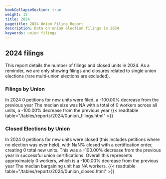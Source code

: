 ```yaml
---
bookCollapseSection: true
weight: 15
title: 2024
pagetitle: 2024 Union Filing Report
description: Data on union election filings in 2024
keywords: union filings
---
```


## 2024 filings

This report details the number of filings and closed units in 2024. As a reminder, we are only showing filings and closures related to single union elections (rare multi-union elections are excluded).

### Filings by Union
In 2024 0 petitions for new units were filed, a -100.00% decrease from the previous year The median size was NA with a total of 0 workers across all units, a -100.00% decrease from the previous year
{{< readtable table="/tables/reports/2024/0union_filings.html" >}}

### Closed Elections by Union
In 2024 0 petitions for new units were closed (this includes petitions where no election was ever held), with NaN% closed with a certification order, creating 0 total new units. This was a -100.00% decrease from the previous year in successful union certifications. Overall this represents approximately 0 workers, which is a -100.00% decrease from the previous year The median bargaining unit has NA workers.
{{< readtable table="/tables/reports/2024/0union_closed.html" >}}
